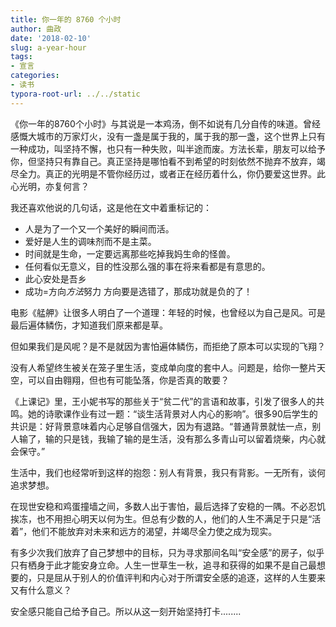 ```yaml
---
title: 你一年的 8760 个小时
author: 曲政
date: '2018-02-10'
slug: a-year-hour
tags:
- 宣言
categories:
- 读书
typora-root-url: ../../static
---
```


《你一年的8760个小时》与其说是一本鸡汤，倒不如说有几分自传的味道。曾经感慨大城市的万家灯火，没有一盏是属于我的，属于我的那一盏，这个世界上只有一种成功，叫坚持不懈，也只有一种失败，叫半途而废。方法长辈，朋友可以给予你，但坚持只有靠自己。真正坚持是哪怕看不到希望的时刻依然不抛弃不放弃，竭尽全力。真正的光明是不管你经历过，或者正在经历着什么，你仍要爱这世界。此心光明，亦复何言？

我还喜欢他说的几句话，这是他在文中着重标记的：

-   人是为了一个又一个美好的瞬间而活。
-   爱好是人生的调味剂而不是主菜。
-   时间就是生命，一定要远离那些吃掉我妈生命的怪兽。
-   任何看似无意义，目的性没那么强的事在将来看都是有意思的。
-   此心安处是吾乡
-   成功=方向*方法*努力      方向要是选错了，那成功就是负的了！

电影《艋舺》让很多人明白了一个道理：年轻的时候，也曾经以为自己是风。可是最后遍体鳞伤，才知道我们原来都是草。

但如果我们是风呢？是不是就因为害怕遍体鳞伤，而拒绝了原本可以实现的飞翔？

没有人希望终生被关在笼子里生活，变成单向度的套中人。问题是，给你一整片天空，可以自由翱翔，但也有可能坠落，你是否真的敢要？

《上课记》里，王小妮书写的那些关于“贫二代”的言语和故事，引发了很多人的共鸣。她的诗歌课作业有过一题：“谈生活背景对人内心的影响”。很多90后学生的共识是：好背景意味着内心足够自信强大，因为有退路。“普通背景就怯一点，别人输了，输的只是钱，我输了输的是生活，没有那么多青山可以留着烧柴，内心就会保守。”

生活中，我们也经常听到这样的抱怨：别人有背景，我只有背影。一无所有，谈何追求梦想。

在现世安稳和鸡蛋撞墙之间，多数人出于害怕，最后选择了安稳的一隅。不必忍饥挨冻，也不用担心明天以何为生。但总有少数的人，他们的人生不满足于只是“活着”，他们不能放弃对未来和远方的渴望，并竭尽全力使之成为现实。

有多少次我们放弃了自己梦想中的目标，只为寻求那间名叫“安全感”的房子，似乎只有栖身于此才能安身立命。人生一世草生一秋，追寻和获得的如果不是自己最想要的，只是屈从于别人的价值评判和内心对于所谓安全感的追逐，这样的人生要来又有什么意义？

安全感只能自己给予自己。所以从这一刻开始坚持打卡........